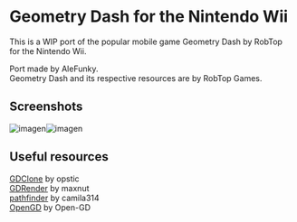 # Geometry Dash for the Nintendo Wii
This is a WIP port of the popular mobile game Geometry Dash by RobTop for the Nintendo Wii.

Port made by AleFunky.\
Geometry Dash and its respective resources are by RobTop Games.

## Screenshots
![imagen](https://github.com/user-attachments/assets/890a69c5-71f8-4f3e-a0d2-f1a72a50aff2)![imagen](https://github.com/user-attachments/assets/f6cf6295-dc0e-4cba-b268-8b5003fd635b)

## Useful resources
[GDClone](https://github.com/opstic/gdclone) by opstic\
[GDRender](https://github.com/maxnut/gdrender/) by maxnut\
[pathfinder](https://github.com/camila314/pathfinder) by camila314\
[OpenGD](https://github.com/Open-GD/OpenGD/) by Open-GD

